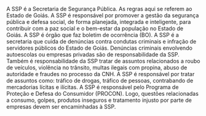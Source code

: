 A SSP é a Secretaria de Segurança Pública. As regras aqui se referem ao Estado de Goiás. A SSP é responsável por promover a gestão da segurança pública e defesa social, de forma planejada, integrada e inteligente, para contribuir com a paz social e o bem-estar da população no Estado de Goiás. A SSP é órgão que faz boletim de ocorrência (BO). A SSP é a secretaria que cuida de denúncias contra condutas criminais e infração de servidores públicos do Estado de Goiás. Denúncias criminais envolvendo autoescolas ou empresas privadas são de responsabilidade da SSP. Também é responsabilidade da SSP tratar de assuntos relacionados a roubo de veículos, violência no trânsito, multas ilegais com propina, abuso de autoridade e fraudes no processo da CNH.
A SSP é responsável por tratar de assuntos como: tráfico de drogas, tráfico de pessoas, contrabando de mercadorias lícitas e ilícitas. A SSP é responsável pelo Programa de Proteção e Defesa do Consumidor (PROCON). Logo, questões relacionadas a consumo, golpes, produtos inseguros e tratamento injusto por parte de empresas devem ser encaminhadas à SSP.